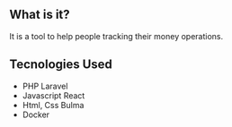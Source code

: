 ## What is it?
It is a tool to help people tracking their money operations.

## Tecnologies Used
- PHP
    Laravel
- Javascript
    React
- Html, Css 
    Bulma
- Docker